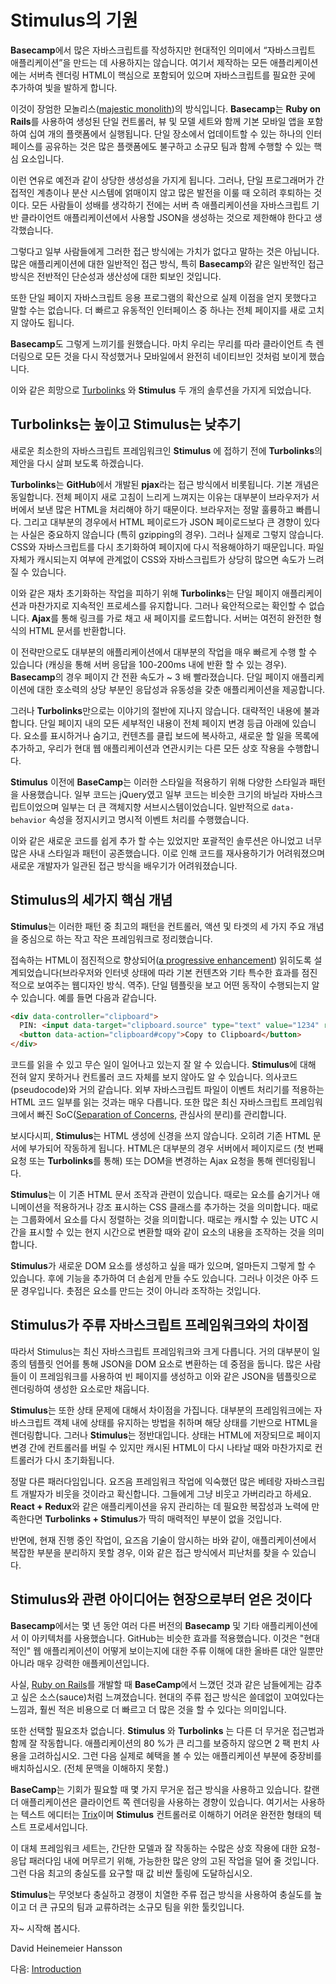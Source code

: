 # Stimulus의 기원

**Basecamp**에서 많은 자바스크립트를 작성하지만 현대적인 의미에서 “자바스크립트 애플리케이션”을 만드는 데 사용하지는 않습니다. 여기서 제작하는 모든 애플리케이션에는 서버측 렌더링 HTML이 핵심으로 포함되어 있으며 자바스크립트를 필요한 곳에 추가하여 빛을 발하게 합니다.



이것이 장엄한 모놀리스([majestic monolith](https://m.signalvnoise.com/the-majestic-monolith-29166d022228))의 방식입니다. **Basecamp**는 **Ruby on Rails**를 사용하여 생성된 단일 컨트롤러, 뷰 및 모델 세트와 함께 기본 모바일 앱을 포함하여 십여 개의 플랫폼에서 실행됩니다. 단일 장소에서 업데이트할 수 있는 하나의 인터페이스를 공유하는 것은 많은 플랫폼에도 불구하고 소규모 팀과 함께 수행할 수 있는 핵심 요소입니다.



이런 연유로 예전과 같이 상당한 생성성을 가지게 됩니다. 그러나, 단일 프로그래머가 간접적인 계층이나 분산 시스템에 얽매이지 않고 많은 발전을 이룰 때 오히려 후퇴하는 것이다. 모든 사람들이 성배를 생각하기 전에는 서버 측 애플리케이션을 자바스크립트 기반 클라이언트 애플리케이션에서 사용할 JSON을 생성하는 것으로 제한해야 한다고 생각했습니다.



그렇다고 일부 사람들에게 그러한 접근 방식에는 가치가 없다고 말하는 것은 아닙니다. 많은 애플리케이션에 대한 일반적인 접근 방식, 특히 **Basecamp**와 같은 일반적인 접근 방식은 전반적인 단순성과 생산성에 대한 퇴보인 것입니다.



또한 단일 페이지 자바스크립트 응용 프로그램의 확산으로 실제 이점을 얻지 못했다고 말할 수는 없습니다. 더 빠르고 유동적인 인터페이스 중 하나는 전체 페이지를 새로 고치지 않아도 됩니다.



**Basecamp**도 그렇게 느끼기를 원했습니다. 마치 우리는 무리를 따라 클라이언트 측 렌더링으로 모든 것을 다시 작성했거나 모바일에서 완전히 네이티브인 것처럼 보이게 했습니다.



이와 같은 희망으로 [Turbolinks](https://github.com/turbolinks/turbolinks) 와 **Stimulus** 두 개의 솔루션을 가지게 되었습니다.



## Turbolinks는 높이고 Stimulus는 낮추기

새로운 최소한의 자바스크립트 프레임워크인 **Stimulus** 에 접하기 전에 **Turbolinks**의 제안을 다시 살펴 보도록 하겠습니다.



**Turbolinks**는 **GitHub**에서 개발된 **pjax**라는 접근 방식에서 비롯됩니다. 기본 개념은 동일합니다. 전체 페이지 새로 고침이 느리게 느껴지는 이유는 대부분이 브라우저가 서버에서 보낸 많은 HTML을 처리해야 하기 때문이다. 브라우저는 정말 훌륭하고 빠릅니다. 그리고 대부분의 경우에서 HTML 페이로드가 JSON 페이로드보다 큰 경향이 있다는 사실은 중요하지 않습니다 (특히 gzipping의 경우). 그러나 실제로 그렇지 않습니다. CSS와 자바스크립트를 다시 초기화하여 페이지에 다시 적용해야하기 때문입니다. 파일 자체가 캐시되는지 여부에 관계없이 CSS와 자바스크립트가 상당히 많으면 속도가 느려질 수 있습니다.



이와 같은 재차 초기화하는 작업을 피하기 위해 **Turbolinks**는 단일 페이지 애플리케이션과 마찬가지로 지속적인 프로세스를 유지합니다. 그러나 육안적으로는 확인할 수 없습니다. **Ajax**를 통해 링크를 가로 채고 새 페이지를 로드합니다. 서버는 여전히 완전한 형식의 HTML 문서를 반환합니다.



이 전략만으로도 대부분의 애플리케이션에서 대부분의 작업을 매우 빠르게 수행 할 수 있습니다 (캐싱을 통해 서버 응답을 100-200ms 내에 반환 할 수 있는 경우). **Basecamp**의 경우 페이지 간 전환 속도가 ~ 3 배 빨라졌습니다. 단일 페이지 애플리케이션에 대한 호소력의 상당 부분인 응답성과 유동성을 갖춘 애플리케이션을 제공합니다.



그러나 **Turbolinks**만으로는 이야기의 절반에 지나지 않습니다. 대략적인 내용에 불과합니다. 단일 페이지 내의 모든 세부적인 내용이 전체 페이지 변경 등급 아래에 있습니다. 요소를 표시하거나 숨기고, 컨텐츠를 클립 보드에 복사하고, 새로운 할 일을 목록에 추가하고, 우리가 현대 웹 애플리케이션과 연관시키는 다른 모든 상호 작용을 수행합니다.



**Stimulus** 이전에 **BaseCamp**는 이러한 스타일을 적용하기 위해 다양한 스타일과 패턴을 사용했습니다. 일부 코드는 jQuery였고 일부 코드는 비슷한 크기의 바닐라 자바스크립트이었으며 일부는 더 큰 객체지향 서브시스템이었습니다. 일반적으로 `data-behavior` 속성을 정지시키고 명시적 이벤트 처리를 수행했습니다.



이와 같은 새로운 코드를 쉽게 추가 할 수는 있었지만 포괄적인 솔루션은 아니었고 너무 많은 사내 스타일과 패턴이 공존했습니다. 이로 인해 코드를 재사용하기가 어려워졌으며 새로운 개발자가 일관된 접근 방식을 배우기가 어려워졌습니다.



## Stimulus의 세가지 핵심 개념

**Stimulus**는 이러한 패턴 중 최고의 패턴을 컨트롤러, 액션 및 타겟의 세 가지 주요 개념을 중심으로 하는 작고 작은 프레임워크로 정리했습니다. 



접속하는 HTML이 점진적으로 향상되어([a progressive enhancement](https://en.wikipedia.org/wiki/Progressive_enhancement)) 읽히도록 설계되었습니다(브라우저와 인터넷 상태에 따라 기본 컨텐츠와 기타 특수한 효과를 점진적으로 보여주는 웹디자인 방식. 역주). 단일 템플릿을 보고 어떤 동작이 수행되는지 알 수 있습니다. 예를 들면 다음과 같습니다.



```html
<div data-controller="clipboard">
  PIN: <input data-target="clipboard.source" type="text" value="1234" readonly>
  <button data-action="clipboard#copy">Copy to Clipboard</button>
</div>
```



코드를 읽을 수 있고 무슨 일이 일어나고 있는지 잘 알 수 있습니다. **Stimulus**에 대해 전혀 알지 못하거나 컨트롤러 코드 자체를 보지 않아도 알 수 있습니다. 의사코드(pseudocode)와 거의 같습니다. 외부 자바스크립트 파일이 이벤트 처리기를 적용하는 HTML 코드 일부를 읽는 것과는 매우 다릅니다. 또한 많은 최신 자바스크립트 프레임워크에서 빠진 SoC([Separation of Concerns](https://en.wikipedia.org/wiki/Separation_of_concerns), 관심사의 분리)를 관리합니다.



보시다시피, **Stimulus**는 HTML 생성에 신경을 쓰지 않습니다. 오히려 기존 HTML 문서에 부가되어 작동하게 됩니다. HTML은 대부분의 경우 서버에서 페이지로드 (첫 번째 요청 또는 **Turbolinks**를 통해) 또는 DOM을 변경하는 Ajax 요청을 통해 렌더링됩니다.



**Stimulus**는 이 기존 HTML 문서 조작과 관련이 있습니다. 때로는 요소를 숨기거나 애니메이션을 적용하거나 강조 표시하는 CSS 클래스를 추가하는 것을 의미합니다. 때로는 그룹화에서 요소를 다시 정렬하는 것을 의미합니다. 때로는 캐시할 수 있는 UTC 시간을 표시할 수 있는 현지 시간으로 변환할 때와 같이 요소의 내용을 조작하는 것을 의미합니다.



**Stimulus**가 새로운 DOM 요소를 생성하고 싶을 때가 있으며, 얼마든지 그렇게 할 수 있습니다. 후에 기능을 추가하여 더 손쉽게 만들 수도 있습니다. 그러나 이것은 아주 드문 경우입니다. 촛점은 요소를 만드는 것이 아니라 조작하는 것입니다.



## Stimulus가 주류 자바스크립트 프레임워크와의 차이점

따라서 Stimulus는 최신 자바스크립트 프레임워크와 크게 다릅니다. 거의 대부분이 일종의 템플릿 언어를 통해 JSON을 DOM 요소로 변환하는 데 중점을 둡니다. 많은 사람들이 이 프레임워크를 사용하여 빈 페이지를 생성하고 이와 같은 JSON을 템플릿으로 렌더링하여 생성한 요소로만 채웁니다.



**Stimulus**는 또한 상태 문제에 대해서 차이점을 가집니다. 대부분의 프레임워크에는 자바스크립트 객체 내에 상태를 유지하는 방법을 취하며 해당 상태를 기반으로 HTML을 렌더링합니다. 그러나 **Stimulus**는 정반대입니다. 상태는 HTML에 저장되므로 페이지 변경 간에 컨트롤러를 버릴 수 있지만 캐시된 HTML이 다시 나타날 때와 마찬가지로 컨트롤러가 다시 초기화됩니다.



정말 다른 패러다임입니다. 요즈음 프레임워크 작업에 익숙했던 많은 베테랑 자바스크립트 개발자가 비웃을 것이라고 확신합니다. 그들에게 그냥 비웃고 가버리라고 하세요.  **React + Redux**와 같은 애플리케이션을 유지 관리하는 데 필요한 복잡성과 노력에 만족한다면 **Turbolinks + Stimulus**가 딱히 매력적인 부분이 없을 것입니다.



반면에, 현재 진행 중인 작업이, 요즈음 기술이 암시하는 바와 같이,  애플리케이션에서 복잡한 부분을 분리하지 못할 경우, 이와 같은 접근 방식에서 피난처를 찾을 수 있습니다.



## Stimulus와 관련 아이디어는 현장으로부터 얻은 것이다

**Basecamp**에서는 몇 년 동안 여러 다른 버전의 **Basecamp** 및 기타 애플리케이션에서 이 아키텍처를 사용했습니다. GitHub는 비슷한 효과를 적용했습니다. 이것은 "현대적인" 웹 애플리케이션이 어떻게 보이는지에 대한 주류 이해에 대한 올바른 대안 일뿐만 아니라 매우 강력한 애플케이션입니다.



사실, [Ruby on Rails](https://rubyonrails.org/)를 개발할 때 **BaseCamp**에서 느꼈던 것과 같은 남들에게는 감추고 싶은 소스(sauce)처럼 느껴졌습니다. 현대의 주류 접근 방식은 쓸데없이 꼬여있다는 느낌과, 훨씬 적은 비용으로 더 빠르고 더 많은 것을 할 수 있다는 의미입니다.



또한 선택할 필요조차 없습니다. **Stimulus** 와 **Turbolinks** 는 다른 더 무거운 접근법과 함께 잘 작동합니다. 애플리케이션의 80 %가 큰 리그를 보증하지 않으면 2 팩 펀치 사용을 고려하십시오. 그런 다음 실제로 혜택을 볼 수 있는 애플리케이션 부분에 중장비를 배치하십시오. (전체 문맥을 이해하지 못함.)



**BaseCamp**는 기회가 필요할 때 몇 가지 무거운 접근 방식을 사용하고 있습니다. 칼랜더 애플리케이션은 클라이언트 쪽 렌더링을 사용하는 경향이 있습니다. 여기서는 사용하는 텍스트 에디터는 [Trix](https://trix-editor.org/)이며 **Stimulus** 컨트롤러로 이해하기 어려운 완전한 형태의 텍스트 프로세서입니다. 



이 대체 프레임워크 세트는, 간단한 모델과 잘 작동하는 수많은 상호 작용에 대한 요청-응답 패러다임 내에 머무르기 위해, 가능한한 많은 양의 고된 작업을 덜어 줄 것입니다. 그런 다음 최고의 충실도를 요구할 때 값 비싼 툴링에 도달하십시오.



**Stimulus**는 무엇보다 충실하고 경쟁이 치열한 주류 접근 방식을 사용하여 충실도를 높이고 더 큰 규모의 팀과 교류하려는 소규모 팀을 위한 툴킷입니다.



자~ 시작해 봅시다.



David Heinemeier Hansson



다음: [Introduction](https://stimulusjs.org/handbook/introduction)



































